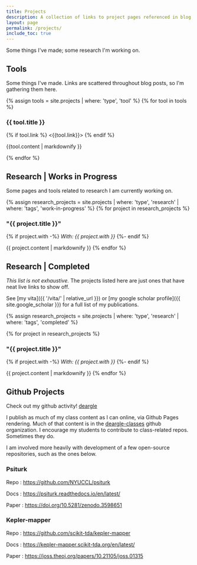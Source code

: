 ```yaml
---
title: Projects
description: A collection of links to project pages referenced in blog posts and the like
layout: page
permalink: /projects/
include_toc: true
---
```


Some things I've made; some research I'm working on.

## Tools

Some things I've made. Links are scattered throughout blog posts, so I'm gathering them here.


{% assign tools = site.projects | where: 'type', 'tool' %}
{% for tool in tools %}
### {{ tool.title }}

{% if tool.link %}
<{{tool.link}}>
{% endif %}

{{tool.content | markdownify }}

{% endfor %}


## Research | Works in Progress

Some pages and tools related to research I am currently working on.

{% assign research_projects = site.projects | where: 'type', 'research' | where: 'tags', 'work-in-progress' %}
{% for project in research_projects %}

### "{{ project.title }}"
{% if project.with -%}
*With: {{ project.with }}*
{%- endif %}

{{ project.content | markdownify }}
{% endfor %}

## Research | Completed

_This list is not exhaustive._ The projects listed here are just ones that have neat live links to show off.

See [my vita]({{ '/vita/' | relative_url }}) or [my google scholar profile]({{ site.google_scholar }})
for a full list of my publications.

{% assign research_projects = site.projects | where: 'type', 'research' | where: 'tags', 'completed' %}

{% for project in research_projects %}
### "{{ project.title }}"
{% if project.with -%}
*With: {{ project.with }}*
{%- endif %}

{{ project.content | markdownify }}
{% endfor %}


## Github Projects

Check out my github activity! <a href="{{ site.github_username }}"><i class="fab fa-github"></i> deargle</a>

I publish as much of my class content as I can online, via Github Pages rendering.
Much of that content is in the [<i class="fab fa-github"></i> deargle-classes](https://github.com/deargle-classes) github organization.
I encourage my students to contribute to class-related repos. Sometimes they do.

I am involved more heavily with development of a few open-source repositories, such as the ones below.

### Psiturk

Repo
: <https://github.com/NYUCCL/psiturk>

Docs
: <https://psiturk.readthedocs.io/en/latest/>

Paper
: <https://doi.org/10.5281/zenodo.3598651>


### Kepler-mapper

Repo
: <https://github.com/scikit-tda/kepler-mapper>

Docs
: <https://kepler-mapper.scikit-tda.org/en/latest/>

Paper
: <https://joss.theoj.org/papers/10.21105/joss.01315>
